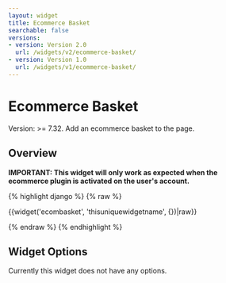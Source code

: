 ```yaml
---
layout: widget
title: Ecommerce Basket
searchable: false
versions:
- version: Version 2.0
  url: /widgets/v2/ecommerce-basket/
- version: Version 1.0
  url: /widgets/v1/ecommerce-basket/
---
```


# Ecommerce Basket

Version: >= 7.32. Add an ecommerce basket to the page.

## Overview

**IMPORTANT: This widget will only work as expected when the ecommerce plugin is activated on the user's account.**

{% highlight django %}
{% raw %}

  {{widget('ecombasket', 'thisuniquewidgetname', {})|raw}}

{% endraw %}
{% endhighlight %}

## Widget Options

Currently this widget does not have any options.

